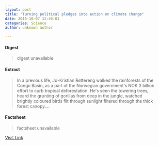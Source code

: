 ```yaml
---
layout: post
title: "Turning political pledges into action on climate change"
date: 2015-10-07 12:40:01
categories: Science
author: unknown author

---
```



#### Digest
>digest unavailable

#### Extract
>In a previous life, Jo-Kristian Røttereng walked the rainforests of the Congo Basin, as a part of the Norwegian government's NOK 3 billion effort to curb tropical deforestation. He's seen the towering trees, heard the grunting of gorillas from deep in the jungle, watched brightly coloured birds flit through sunlight filtered through the thick forest canopy....

#### Factsheet
>factsheet unavailable

[Visit Link](http://phys.org/news/2015-10-political-pledges-action-climate.html)



